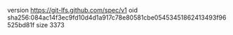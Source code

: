 version https://git-lfs.github.com/spec/v1
oid sha256:084ac14f3ec9fd10d4d1a917c78e80581cbe05453451862413493f96525bd81f
size 3373
